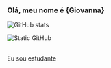 ### Olá, meu nome é {Giovanna}

![GitHub stats](https://github-readme-stats.vercel.app/api?username=Gih16&show=reviews,discussions_started,discussions_answered,prs_merged,prs_merged_percentage)

<img src="https://img.shields.io/static/v1?label=Overview&message=Gih16&color=f8efd4&style=for-the-badge&logo=GitHub" alt="Static GitHub">

<p><br/> Eu sou estudante</p>
